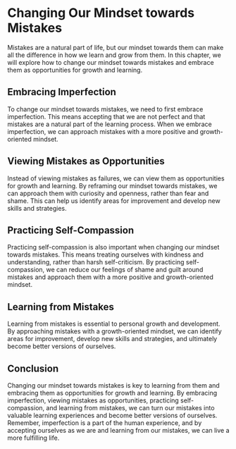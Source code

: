 Changing Our Mindset towards Mistakes
========================================================================

Mistakes are a natural part of life, but our mindset towards them can make all the difference in how we learn and grow from them. In this chapter, we will explore how to change our mindset towards mistakes and embrace them as opportunities for growth and learning.

Embracing Imperfection
----------------------

To change our mindset towards mistakes, we need to first embrace imperfection. This means accepting that we are not perfect and that mistakes are a natural part of the learning process. When we embrace imperfection, we can approach mistakes with a more positive and growth-oriented mindset.

Viewing Mistakes as Opportunities
---------------------------------

Instead of viewing mistakes as failures, we can view them as opportunities for growth and learning. By reframing our mindset towards mistakes, we can approach them with curiosity and openness, rather than fear and shame. This can help us identify areas for improvement and develop new skills and strategies.

Practicing Self-Compassion
--------------------------

Practicing self-compassion is also important when changing our mindset towards mistakes. This means treating ourselves with kindness and understanding, rather than harsh self-criticism. By practicing self-compassion, we can reduce our feelings of shame and guilt around mistakes and approach them with a more positive and growth-oriented mindset.

Learning from Mistakes
----------------------

Learning from mistakes is essential to personal growth and development. By approaching mistakes with a growth-oriented mindset, we can identify areas for improvement, develop new skills and strategies, and ultimately become better versions of ourselves.

Conclusion
----------

Changing our mindset towards mistakes is key to learning from them and embracing them as opportunities for growth and learning. By embracing imperfection, viewing mistakes as opportunities, practicing self-compassion, and learning from mistakes, we can turn our mistakes into valuable learning experiences and become better versions of ourselves. Remember, imperfection is a part of the human experience, and by accepting ourselves as we are and learning from our mistakes, we can live a more fulfilling life.
